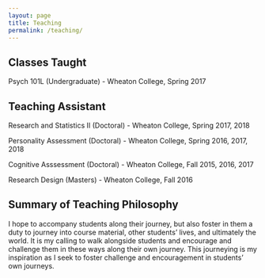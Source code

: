```yaml
---
layout: page
title: Teaching
permalink: /teaching/
---
```


##  Classes Taught
Psych 101L (Undergraduate) - Wheaton College, Spring 2017

##  Teaching Assistant
Research and Statistics II (Doctoral) - Wheaton College, Spring 2017, 2018

Personality Assessment (Doctoral) - Wheaton College, Spring 2016, 2017, 2018

Cognitive Asssessment (Doctoral) - Wheaton College, Fall 2015, 2016, 2017

Research Design (Masters) - Wheaton College, Fall 2016

##  Summary of Teaching Philosophy

I hope to accompany students along their journey, but also foster in them a duty to journey into course material, other students’ lives, and ultimately the world. It is my calling to walk alongside students and encourage and challenge them in these ways along their own journey. This journeying is my inspiration as I seek to foster challenge and encouragement in students’ own journeys.  

